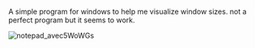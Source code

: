 <p align=”center”>

A simple program for windows to help me visualize window sizes. not a perfect program but it seems to work.


</p>




![notepad_avec5WoWGs](https://github.com/Messyhairkris/Window_size_tester/assets/5360981/5646e0f4-3037-4274-b26a-bb83cad41680)

